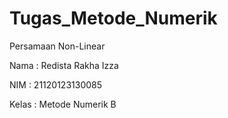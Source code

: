# Tugas_Metode_Numerik 
Persamaan Non-Linear

Nama : Redista Rakha Izza

NIM : 21120123130085

Kelas : Metode Numerik B
